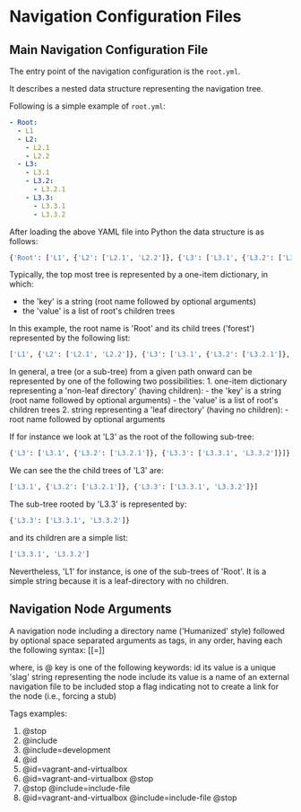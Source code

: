 # Navigation Configuration Files

## Main Navigation Configuration File

The entry point of the navigation configuration is the `root.yml`.

It describes a nested data structure representing the navigation tree.

Following is a simple example of `root.yml`:

```yml
- Root:
  - L1
  - L2:
    - L2.1
    - L2.2
  - L3:
    - L3.1
    - L3.2:
      - L3.2.1
    - L3.3:
      - L3.3.1
      - L3.3.2
```

After loading the above YAML file into Python the data structure is as follows:

```python
{'Root': ['L1', {'L2': ['L2.1', 'L2.2']}, {'L3': ['L3.1', {'L3.2': ['L3.2.1']}, {'L3.3': ['L3.3.1', 'L3.3.2']}]}]}
```

Typically, the top most tree is represented by a one-item dictionary, in which:

- the 'key' is a string (root name followed by optional arguments)
- the 'value' is a list of root's children trees

In this example, the root name is 'Root' and its child trees ('forest') represented by the following 
list:

```python
['L1', {'L2': ['L2.1', 'L2.2']}, {'L3': ['L3.1', {'L3.2': ['L3.2.1']}, {'L3.3': ['L3.3.1', 'L3.3.2']}]}]
```

In general, a tree (or a sub-tree) from a given path onward can be represented by one of the 
following two possibilities:
        1. one-item dictionary representing a 'non-leaf directory' (having children):
            - the 'key' is a string (root name followed by optional arguments)
            - the 'value' is a list of root's children trees
        2. string representing a 'leaf directory' (having no children):
            - root name followed by optional arguments

If for instance we look at 'L3' as the root of the following sub-tree:

```python
{'L3': ['L3.1', {'L3.2': ['L3.2.1']}, {'L3.3': ['L3.3.1', 'L3.3.2']}]}
```
We can see the the child trees of 'L3' are:

```python
['L3.1', {'L3.2': ['L3.2.1']}, {'L3.3': ['L3.3.1', 'L3.3.2']}]
```

The sub-tree rooted by 'L3.3' is represented by:

```python
{'L3.3': ['L3.3.1', 'L3.3.2']}
```

and its children are a simple list:

```python
['L3.3.1', 'L3.3.2']
```

Nevertheless, 'L1' for instance, is one of the sub-trees of 'Root'. It is a simple string because
it is a leaf-directory with no children.

## Navigation Node Arguments

A navigation node including a directory name ('Humanized' style) followed by optional space 
separated arguments as tags, in any order, having each the following syntax:
[<tag-marker><key>[=<value>]]
        
where,
    <tag-marker> is @
    key is one of the following keywords:
        id          its value is a unique 'slag' string representing the node
        include     its value is a name of an external navigation file to be included
        stop        a flag indicating not to create a link for the node (i.e., forcing a stub)

Tags examples:

1. @stop
2. @include
3. @include=development
4. @id
5. @id=vagrant-and-virtualbox
6. @id=vagrant-and-virtualbox @stop
7. @stop @include=include-file
8. @id=vagrant-and-virtualbox @include=include-file @stop

